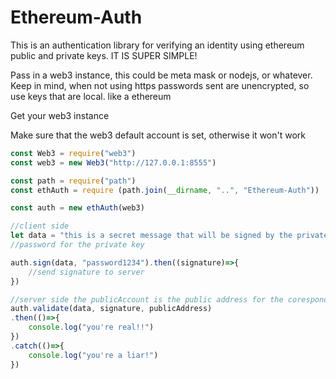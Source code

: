 # Ethereum-Auth
This is an authentication library for verifying an identity using ethereum public and private keys.
IT IS SUPER SIMPLE!


Pass in a web3 instance, this could be meta mask or nodejs, or whatever. Keep in mind,
when not using https passwords sent are unencrypted, so use keys that are local.
like a ethereum  

Get your web3 instance

Make sure that the web3 default account is set, otherwise it won't work

```js
const Web3 = require("web3")
const web3 = new Web3("http://127.0.0.1:8555")

const path = require("path")
const ethAuth = require (path.join(__dirname, "..", "Ethereum-Auth"))

const auth = new ethAuth(web3)

//client side 
let data = "this is a secret message that will be signed by the private key"
//password for the private key

auth.sign(data, "password1234").then((signature)=>{
    //send signature to server
})

//server side the publicAccount is the public address for the coresponding private key
auth.validate(data, signature, publicAddress)
.then(()=>{
    console.log("you're real!!")
})
.catch(()=>{
    console.log("you're a liar!")
})
```